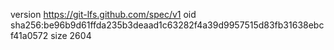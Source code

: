 version https://git-lfs.github.com/spec/v1
oid sha256:be96b9d61ffda235b3deaad1c63282f4a39d9957515d83fb31638ebcf41a0572
size 2604
